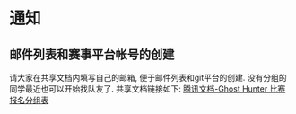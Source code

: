 # 通知

## 邮件列表和赛事平台帐号的创建

请大家在共享文档内填写自己的邮箱, 便于邮件列表和git平台的创建. 没有分组的同学最近也可以开始找队友了. 共享文档链接如下: [腾讯文档-Ghost Hunter 比赛报名分组表](https://docs.qq.com/sheet/DWHpTQ2xlbGlKdllz?tab=v0p8dq)
